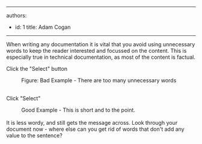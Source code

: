 

---
authors:
  - id: 1
    title: Adam Cogan
---




<span class='intro'> <p>When writing any documentation it is vital that you avoid using unnecessary words to keep the reader interested and focussed on the content. This is especially true in technical documentation, as most of the content is factual.</p> </span>

<p class="ssw15-rteElement-GreyBox">​Click the &quot;Select&quot; button</p><dd class="ssw15-rteElement-FigureBad">Figure&#58; Bad Example - There are too many unnecessary words</dd>​<br><p class="ssw15-rteElement-GreyBox">Click &quot;Select&quot;</p><dd class="ssw15-rteElement-FigureGood">Good Example - This is short and to the point.</dd><div><br>It is less wordy, and still gets the message across. Look through your document now - where else can you get rid of words that don't add any value to the sentence?​</div>


